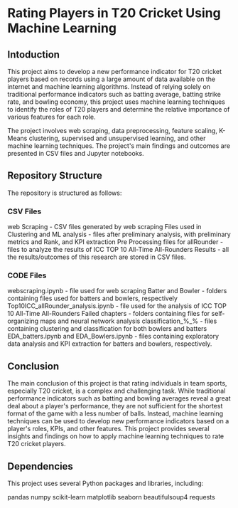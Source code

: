 # Rating Players in T20 Cricket Using Machine Learning

## Intoduction
This project aims to develop a new performance indicator for T20 cricket players based on records using a large amount of data available on the internet and machine learning algorithms. Instead of relying solely on traditional performance indicators such as batting average, batting strike rate, and bowling economy, this project uses machine learning techniques to identify the roles of T20 players and determine the relative importance of various features for each role.

The project involves web scraping, data preprocessing, feature scaling, K-Means clustering, supervised and unsupervised learning, and other machine learning techniques. The project's main findings and outcomes are presented in CSV files and Jupyter notebooks.

## Repository Structure
The repository is structured as follows:

### CSV Files

web Scraping - CSV files generated by web scraping
Files used in Clustering and ML analysis - files after preliminary analysis, with preliminary metrics and Rank, and KPI extraction
Pre Processing files for allRounder - files to analyze the results of ICC TOP 10 All-Time All-Rounders
Results - all the results/outcomes of this research are stored in CSV files.

### CODE Files

webscraping.ipynb - file used for web scraping
Batter and Bowler - folders containing files used for batters and bowlers, respectively
Top10ICC_allRounder_analysis.ipynb - file used for the analysis of ICC TOP 10 All-Time All-Rounders
Failed chapters - folders containing files for self-organizing maps and neural network analysis
classification_%_% - files containing clustering and classification for both bowlers and batters
EDA_batters.ipynb and EDA_Bowlers.ipynb - files containing exploratory data analysis and KPI extraction for batters and bowlers, respectively.

## Conclusion
The main conclusion of this project is that rating individuals in team sports, especially T20 cricket, is a complex and challenging task. While traditional performance indicators such as batting and bowling averages reveal a great deal about a player's performance, they are not sufficient for the shortest format of the game with a less number of balls. Instead, machine learning techniques can be used to develop new performance indicators based on a player's roles, KPIs, and other features. This project provides several insights and findings on how to apply machine learning techniques to rate T20 cricket players.

## Dependencies
This project uses several Python packages and libraries, including:

pandas
numpy
scikit-learn
matplotlib
seaborn
beautifulsoup4
requests
